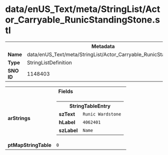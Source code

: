 <h1>data/enUS_Text/meta/StringList/Actor_Carryable_RunicStandingStone.stl</h1><table><tr><th colspan="100%">Metadata</th></tr><tr><td><b>Name</b></td><td>data/enUS_Text/meta/StringList/Actor_Carryable_RunicStandingStone.stl</td></tr><tr><td><b>Type</b></td><td>StringListDefinition</td></tr><tr><td><b>SNO ID</b></td><td>1148403</td></tr></table>

<table><tr><th colspan="100%">Fields</th></tr><tr><td><b>arStrings</b></td><td><table><tr><th colspan="100%">StringTableEntry</th></tr><tr><td><b>szText</b></td><td><code>Runic Wardstone</code></td></tr><tr><td><b>hLabel</b></td><td><code>4062401</code></td></tr><tr><td><b>szLabel</b></td><td><code>Name</code></td></tr></table>


</td></tr><tr><td><b>ptMapStringTable</b></td><td><code>0</code></td></tr></table>

